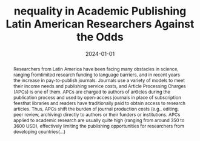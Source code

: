 ---
title: "nequality in Academic Publishing Latin American Researchers Against the Odds"

authors:
- Schiaffino M.R. 
- Quiroga M.V.
- Metz S.
- Arboleda C.
- Padulles M.L.
- Alonso C. 
- Unrein F.
- Izaguirre I. 
- Sarmento H.

#author_notes:
#- "Equal contribution"
#- "Equal contribution"

date: "2024-01-01"
doi: "https://www.doi.org/10.5281/zenodo.10324505"

# Schedule page publish date (NOT publication's date).
#publishDate: "2022-01-13"

# Publication type.
# Legend: 0 = Uncategorized; 1 = Conference paper; 2 = Journal article;
# 3 = Preprint / Working Paper; 4 = Report; 5 = Book; 6 = Book section;
# 7 = Thesis; 8 = Patent
publication_types: ["1"]

# Publication name and optional abbreviated publication name.
publication: "*SillNews, 83*"
publication_short: ""

abstract: Researchers from Latin America have been facing many obstacles in science, ranging fromlimited research funding to language barriers, and in recent years the increase in pay-to-publish journals. Journals use a variety of models to meet their income needs and publishing service costs, and Article Processing Charges (APCs) is one of them. APCs are charged to authors of arƟcles during the publication process and used by open-access journals in place of subscription feesthat libraries and readers have traditionally paid to obtain access to research articles. Thus, APCs shift the burden of journal production costs (e.g., editing, peer review, archiving) directly to authors or their funders or institutions. APCs applied to academic research are usually quite high (ranging from around 350 to 3600 USD), effectively limiting the publishing opportunities for researchers from developing countries(...)

# Summary. An optional shortened abstract.


tags:
- Opinion
- Microbial diversity
- South America


featured: false

# links:
# - name: ""
# url: ""
url_pdf: 'files/Schiaffino_et_al-2024-Inequality_in_Academic_Publishing_Latin_American_Researchers_Against_the_Odds.pdf'
url_code: ''
url_dataset: ''
#url_poster: ''
#url_project: ''
#url_slides: ''
#url_source: ''
#url_video: ''

# Featured image
# To use, add an image named `featured.jpg/png` to your page's folder. 
#image:
#  caption: 'Image credit: [**Unsplash**](https://unsplash.com/photos/jdD8gXaTZsc)'
#  focal_point: ""
#  preview_only: false

# Associated Projects (optional).
#   Associate this publication with one or more of your projects.
#   Simply enter your project's folder or file name without extension.
#   E.g. `internal-project` references `content/project/internal-project/index.md`.
#   Otherwise, set `projects: []`.
projects: []

# Slides (optional).
#   Associate this publication with Markdown slides.
#   Simply enter your slide deck's filename without extension.
#   E.g. `slides: "example"` references `content/slides/example/index.md`.
#   Otherwise, set `slides: ""`.
# slides: example
---